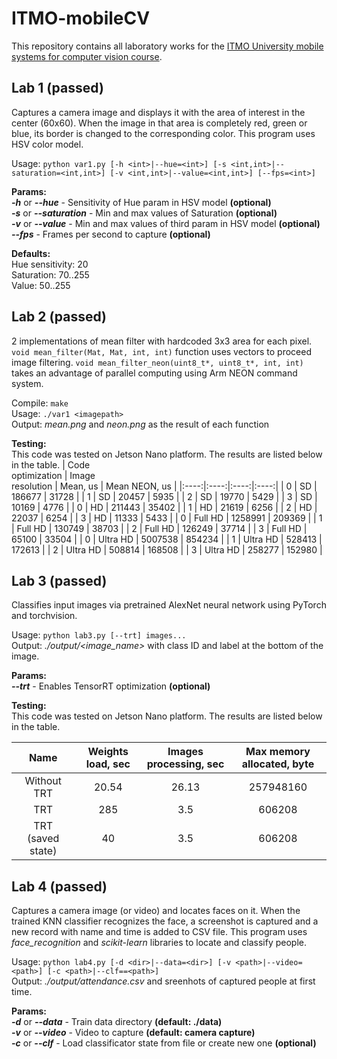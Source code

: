 # ITMO-mobileCV
This repository contains all laboratory works for the [ITMO University mobile systems for computer vision course](https://github.com/zeanfa/mobileCV).

## Lab 1 (passed)
Captures a camera image and displays it with the area of interest in the center (60x60). 
When the image in that area is completely red, green or blue, its border is changed to the corresponding color.
This program uses HSV color model.

Usage: `python var1.py [-h <int>|--hue=<int>] [-s <int,int>|--saturation=<int,int>] [-v <int,int>|--value=<int,int>] [--fps=<int>]`

**Params:**<br>
***-h*** or ***--hue*** - Sensitivity of Hue param in HSV model **(optional)**<br>
***-s*** or ***--saturation*** - Min and max values of Saturation **(optional)**<br>
***-v*** or ***--value*** - Min and max values of third param in HSV model **(optional)**<br>
***--fps*** - Frames per second to capture **(optional)**

**Defaults:**<br>
Hue sensitivity: 20<br>
Saturation: 70..255<br>
Value: 50..255

## Lab 2 (passed)
2 implementations of mean filter with hardcoded 3x3 area for each pixel. `void mean_filter(Mat, Mat, int, int)` function uses vectors to proceed image filtering. `void mean_filter_neon(uint8_t*, uint8_t*, int, int)` takes an advantage of parallel computing using Arm NEON command system.

Compile: `make`<br>
Usage: `./var1 <imagepath>`<br>
Output: <i>mean.png</i> and <i>neon.png</i> as the result of each function

**Testing:**<br>
This code was tested on Jetson Nano platform. The results are listed below in the table.
| Code<br>optimization | Image<br>resolution |	Mean, us	| Mean NEON, us |
|:----:|:----:|:----:|:----:|
| 0 |	SD | 186677 |	31728 |
| 1 |	SD | 20457 | 5935 |
| 2 |	SD | 19770 | 5429 |
| 3	| SD | 10169 | 4776 |
| 0 | HD | 211443 | 35402 |
| 1 | HD | 21619 | 6256 |
| 2	| HD | 22037 | 6254 |
| 3 | HD | 11333 | 5433 |
| 0 | Full HD | 1258991 | 209369 |
| 1 | Full HD | 130749 | 38703 |
| 2 | Full HD | 126249 | 37714 |
| 3 | Full HD | 65100 | 33504 |
| 0 | Ultra HD | 5007538 | 854234 |
| 1 | Ultra HD | 528413 | 172613 |
| 2 | Ultra HD | 508814 | 168508 |
| 3 | Ultra HD | 258277 | 152980 |

## Lab 3 (passed)
Classifies input images via pretrained AlexNet neural network using PyTorch and torchvision.

Usage: `python lab3.py [--trt] images...`<br>
Output: <i>./output/<image_name></i> with class ID and label at the bottom of the image.

**Params:**<br>
***--trt*** - Enables TensorRT optimization **(optional)**

**Testing:**<br>
This code was tested on Jetson Nano platform. The results are listed below in the table.

| Name | Weights load, sec |	Images processing, sec	| Max memory allocated, byte |
|:----:|:----:|:----:|:----:|
| Without TRT |	20.54 | 26.13 |	257948160 |
| TRT |	285 | 3.5 |	606208 |
| TRT (saved state) |	40 | 3.5 |	606208 |

## Lab 4 (passed)
Captures a camera image (or video) and locates faces on it. 
When the trained KNN classifier recognizes the face, a screenshot is captured and a new record with name and time is added to CSV file.
This program uses <i>face_recognition</i> and <i>scikit-learn</i> libraries to locate and classify people.

Usage: `python lab4.py [-d <dir>|--data=<dir>] [-v <path>|--video=<path>] [-c <path>|--clf==<path>]`<br>
Output: <i>./output/attendance.csv</i> and sreenhots of captured people at first time.

**Params:**<br>
***-d*** or ***--data*** - Train data directory **(default: ./data)**<br>
***-v*** or ***--video*** - Video to capture **(default: camera capture)**<br>
***-c*** or ***--clf*** - Load classificator state from file or create new one **(optional)**

